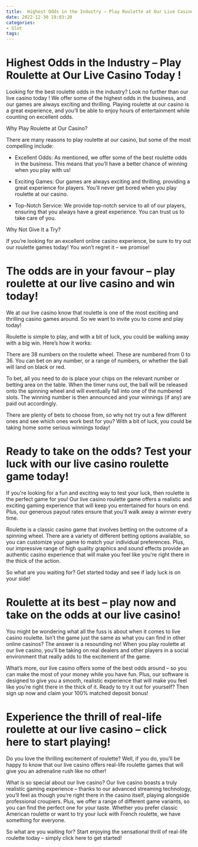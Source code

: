 ```yaml
---
title:  Highest Odds in the Industry – Play Roulette at Our Live Casino Today !
date: 2022-12-30 19:03:20
categories:
- Slot
tags:
---
```



#   Highest Odds in the Industry – Play Roulette at Our Live Casino Today !

Looking for the best roulette odds in the industry? Look no further than our live casino today ! We offer some of the highest odds in the business, and our games are always exciting and thrilling. Playing roulette at our casino is a great experience, and you’ll be able to enjoy hours of entertainment while counting on excellent odds.

Why Play Roulette at Our Casino?

There are many reasons to play roulette at our casino, but some of the most compelling include:

- Excellent Odds: As mentioned, we offer some of the best roulette odds in the business. This means that you’ll have a better chance of winning when you play with us!

- Exciting Games: Our games are always exciting and thrilling, providing a great experience for players. You’ll never get bored when you play roulette at our casino.

- Top-Notch Service: We provide top-notch service to all of our players, ensuring that you always have a great experience. You can trust us to take care of you.

Why Not Give It a Try?

If you’re looking for an excellent online casino experience, be sure to try out our roulette games today! You won’t regret it – we promise!

#   The odds are in your favour – play roulette at our live casino and win today! 

We at our live casino know that roulette is one of the most exciting and thrilling casino games around. So we want to invite you to come and play today!

Roulette is simple to play, and with a bit of luck, you could be walking away with a big win. Here’s how it works: 

There are 38 numbers on the roulette wheel. These are numbered from 0 to 36. You can bet on any number, or a range of numbers, or whether the ball will land on black or red. 

To bet, all you need to do is place your chips on the relevant number or betting area on the table. When the timer runs out, the ball will be released onto the spinning wheel and will eventually fall into one of the numbered slots. The winning number is then announced and your winnings (if any) are paid out accordingly. 

There are plenty of bets to choose from, so why not try out a few different ones and see which ones work best for you? With a bit of luck, you could be taking home some serious winnings today!

#   Ready to take on the odds? Test your luck with our live casino roulette game today! 

If you're looking for a fun and exciting way to test your luck, then roulette is the perfect game for you! Our live casino roulette game offers a realistic and exciting gaming experience that will keep you entertained for hours on end. Plus, our generous payout rates ensure that you'll walk away a winner every time.

Roulette is a classic casino game that involves betting on the outcome of a spinning wheel. There are a variety of different betting options available, so you can customize your game to match your individual preferences. Plus, our impressive range of high quality graphics and sound effects provide an authentic casino experience that will make you feel like you're right there in the thick of the action.

So what are you waiting for? Get started today and see if lady luck is on your side!

#   Roulette at its best – play now and take on the odds at our live casino!

You might be wondering what all the fuss is about when it comes to live casino roulette. Isn’t the game just the same as what you can find in other online casinos? The answer is a resounding no! When you play roulette at our live casino, you’ll be taking on real dealers and other players in a social environment that really adds to the excitement of the game.

What’s more, our live casino offers some of the best odds around – so you can make the most of your money while you have fun. Plus, our software is designed to give you a smooth, realistic experience that will make you feel like you’re right there in the thick of it. Ready to try it out for yourself? Then sign up now and claim your 100% matched deposit bonus!

#  Experience the thrill of real-life roulette at our live casino – click here to start playing!

Do you love the thrilling excitement of roulette? Well, if you do, you’ll be happy to know that our live casino offers real-life roulette games that will give you an adrenaline rush like no other!

What is so special about our live casino? Our live casino boasts a truly realistic gaming experience – thanks to our advanced streaming technology, you’ll feel as though you’re right there in the casino itself, playing alongside professional croupiers. Plus, we offer a range of different game variants, so you can find the perfect one for your taste. Whether you prefer classic American roulette or want to try your luck with French roulette, we have something for everyone.

So what are you waiting for? Start enjoying the sensational thrill of real-life roulette today – simply click here to get started!